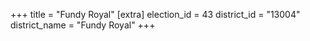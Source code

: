 +++
title = "Fundy Royal"
[extra]
election_id = 43
district_id = "13004"
district_name = "Fundy Royal"
+++
